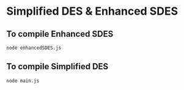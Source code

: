 # Simplified DES & Enhanced SDES

## To compile Enhanced SDES
```
node enhancedSDES.js
```
## To compile Simplified DES
```
node main.js
```